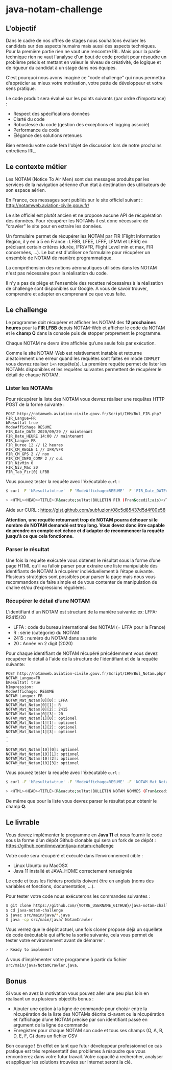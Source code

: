 # java-notam-challenge

## L'objectif

Dans le cadre de nos offres de stages nous souhaitons évaluer les candidats sur des aspects humains mais aussi des aspects techniques. Pour la première partie rien ne vaut une rencontre IRL. Mais pour la partie technique rien ne vaut l'analyse d'un bout de code produit pour résoudre un problème précis et mettant en valeur le niveau de créativité, de logique et de rigueur du candidat à un stage dans nos équipes.

C'est pourquoi nous avons imaginé ce "code challenge" qui nous permettra d'apprécier au mieux votre motivation, votre patte de développeur et votre sens pratique.

Le code produit sera évalué sur les points suivants (par ordre d'importance) :
* Respect des spécifications données
* Clarté du code
* Robustesse du code (gestion des exceptions et logging associé)
* Performance du code
* Élégance des solutions retenues

Bien entendu votre code fera l'objet de discussion lors de notre prochains entretiens IRL.

## Le contexte métier

Les NOTAM (Notice To Air Men) sont des messages produits par les services de la navigation aérienne d'un état à destination des utilisateurs de son espace aérien.

En France, ces messages sont publiés sur le site officiel suivant : http://notamweb.aviation-civile.gouv.fr/

Le site officiel est plutôt ancien et ne propose aucune API de récupération des données. Pour récupérer les NOTAMs il est donc nécessaire de "crawler" le site pour en extraire les données.

Un formulaire permet de récupérer les NOTAM par FIR (Flight Information Region, il y en a 5 en France : LFBB, LFEE, LFFF, LFMM et LFRR) en précisant certain critères (durée, IFR/VFR, Flight Level min et max, FIR concernées, ...). Le but est d'utiliser ce formulaire pour récupérer un ensemble de NOTAM de manière programmatique.

La compréhension des notions aéronautiques utilisées dans les NOTAM n'est pas nécessaire pour la réalisation du code.

Il n'y a pas de piège et l'ensemble des recettes nécessaires à la réalisation de challenge sont disponibles sur Google. A vous de savoir trouver, comprendre et adapter en comprenant ce que vous faite.

## Le challenge

Le programme doit récupérer et afficher les NOTAM des **12 prochaines heures** pour la **FIR LFBB** depuis NOTAM-Web et afficher le code du NOTAM et le **champ Q** dans la console puis de stopper proprement le programme.

Chaque NOTAM ne devra être affichée qu’une seule fois par exécution.

Comme le site NOTAM-Web est relativement instable et retourne aléatoirement une erreur quand les requêtes sont faites en mode `COMPLET` vous devrez réaliser `1+n` requête(s). 
La première requête permet de lister les NOTAMs disponibles et les requêtes suivantes permettent de récupérer le détail de chaque NOTAM.

### Lister les NOTAMs

Pour récupérer la liste des NOTAM vous devrez réaliser une requêtes HTTP POST de la forme suivante :

```
POST http://notamweb.aviation-civile.gouv.fr/Script/IHM/Bul_FIR.php?FIR_Langue=FR
bResultat true
ModeAffichage RESUME
FIR_Date_DATE 2020/09/29 // maintenant
FIR_Date_HEURE 14:00 // maintenant
FIR_Langue FR
FIR_Duree 12 // 12 heures
FIR_CM_REGLE 1 // IFR/VFR
FIR_CM_GPS 2 // non
FIR_CM_INFO_COMP 2 // oui
FIR_NivMin 0
FIR_Niv_Max 20
FIR_Tab_Fir[0] LFBB 
```

Vous pouvez tester la requête avec l'éxécutable `curl` :

```bash
$ curl -F 'bResultat=true' -F 'ModeAffichage=RESUME' -F 'FIR_Date_DATE=2020/10/05' -F 'FIR_Date_HEURE=19:00' -F 'FIR_Duree=12' -F 'FIR_CM_REGLE=1' -F 'FIR_CM_GPS=2' -F 'FOR_CM_INFO_COMP=2' -F 'FIR_NivMin=0' -F 'FIR_NivMax=5' -F 'FIR_Tab_Fir[0]=LFBB'  -X POST http://notamweb.aviation-civile.gouv.fr/Script/IHM/Bul_FIR.php?FIR_Langue=FR

> <HTML><HEAD><TITLE>(R&eacute;sultat)BULLETIN FIR (Fran&ccedil;ais)</TITLE>...
```

Aide sur CURL : https://gist.github.com/subfuzion/08c5d85437d5d4f00e58

**Attention, une requête retournant trop de NOTAM pourra échouer si le nombre de NOTAM demandé est trop long. Vous devez donc être capable de prendre en compte cet échec et d’adapter de recommencer la requête jusqu’à ce que cela fonctionne.**

### Parser le résultat

Une fois la requête exécutée vous obtenez le résultat sous la forme d’une page HTML qu’il va falloir parser pour extraire une liste manipulable des identifiants de NOTAM à récupérer individuellement à l’étape suivante.
Plusieurs stratégies sont possibles pour parser la page mais nous vous recommandons de faire simple et de vous contenter de manipulation de chaîne et/ou d’expressions régulières.

### Récupérer le détail d’une NOTAM

L'identifiant d'un NOTAM est structuré de la manière suivante:
ex: LFFA-R2415/20
* LFFA : code du bureau international des NOTAM (= LFFA pour la France)
* R : série (catégorie) du NOTAM
* 2415 : numéro du NOTAM dans sa série
* 20 : Année en 2 digit (2020)

Pour chaque identifiant de NOTAM récupéré précédemment vous devez récupérer le détail à l'aide de la structure de l'identifiant et de la requête suivante:
```
POST http://notamweb.aviation-civile.gouv.fr/Script/IHM/Bul_Notam.php?NOTAM_Langue=FR
bResultat: true
bImpression: 
ModeAffichage: RESUME
NOTAM_Langue: FR
NOTAM_Mat_Notam[0][0]: LFFA
NOTAM_Mat_Notam[0][1]: R
NOTAM_Mat_Notam[0][2]: 2415
NOTAM_Mat_Notam[0][3]: 20
NOTAM_Mat_Notam[1][0]: optionel
NOTAM_Mat_Notam[1][1]: optionel
NOTAM_Mat_Notam[1][2]: optionel
NOTAM_Mat_Notam[1][3]: optionel
.
.
.
NOTAM_Mat_Notam[10][0]: optionel
NOTAM_Mat_Notam[10][1]: optionel
NOTAM_Mat_Notam[10][2]: optionel
NOTAM_Mat_Notam[10][3]: optionel

```

Vous pouvez tester la requête avec l'éxécutable `curl` :

```bash
$ curl -F 'bResultat=true' -F 'ModeAffichage=RESUME' -F 'NOTAM_Mat_Notam[0][0]=LFFA' -F 'NOTAM_Mat_Notam[0][1]=R' -F 'NOTAM_Mat_Notam[0][2]=2415' -F 'NOTAM_Mat_Notam[0][3]=20' -X POST http://notamweb.aviation-civile.gouv.fr/Script/IHM/Bul_Notam.php?NOTAM_Langue=FR

> <HTML><HEAD><TITLE>(R&eacute;sultat)BULLETIN NOTAM NOMMES (Fran&ccedil;ais)</TITLE> ...
```


De même que pour la liste vous devrez parser le résultat pour obtenir le champ **Q**.

## Le livrable

Vous devrez implémenter le programme en **Java 11** et nous fournir le code sous la forme d’un dépôt Github clonable qui sera un fork de ce dépôt : https://github.com/innovatm/java-notam-challenge

Votre code sera récupéré et exécuté dans l’environnement cible :

* Linux Ubuntu ou MacOSX
* Java 11 installé et JAVA_HOME correctement renseignée

Le code et tous les fichiers produits doivent être en anglais (noms des variables et fonctions, documentation, ...).

Pour tester votre code nous exécuterons les commandes suivantes :

```bash
$ git clone https://github.com/{VOTRE_USERNAME_GITHUB}/java-notam-challenge
$ cd java-notam-challenge
$ javac src/main/java/*.java
$ java -cp src/main/java/ NotamCrawler
```

Vous verrez que le dépôt actuel, une fois cloner propose déjà un squellete de code éxécutable qui affiche la sortie suivante, cela vous permet de tester votre environnement avant de démarrer :

```bash
> Ready to implement!
```

A vous d’implémenter votre programme à partir du fichier `src/main/java/NotamCrawler.java`.

## Bonus

Si vous en avez la motivation vous pouvez aller une peu plus loin en réalisant un ou plusieurs objectifs bonus :

* Ajouter une option à la ligne de commande pour choisir entre la récupération de la liste des NOTAMs décrite ci-avant ou la récupération et l’affichage d’une NOTAM précise par son identifiant passé en argument de la ligne de commande
* Enregistrer pour chaque NOTAM son code et tous ses champs (Q, A, B, D, E, F, G) dans un fichier CSV

Bon courage ! En effet en tant que futur développeur professionnel ce cas pratique est très représentatif des problèmes à résoudre que vous rencontrerez dans votre futur travail. Votre capacité à rechercher, analyser et appliquer les solutions trouvées sur Internet seront la clé.
